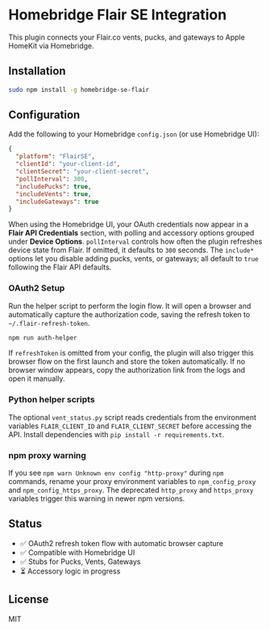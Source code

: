 # Homebridge Flair SE Integration

This plugin connects your Flair.co vents, pucks, and gateways to Apple HomeKit via Homebridge.

## Installation
```bash
sudo npm install -g homebridge-se-flair
```

## Configuration
Add the following to your Homebridge `config.json` (or use Homebridge UI):
```json
{
  "platform": "FlairSE",
  "clientId": "your-client-id",
  "clientSecret": "your-client-secret",
  "pollInterval": 300,
  "includePucks": true,
  "includeVents": true,
  "includeGateways": true
}
```
When using the Homebridge UI, your OAuth credentials now appear in a **Flair API Credentials** section, with polling and accessory options grouped under **Device Options**.
`pollInterval` controls how often the plugin refreshes device state from Flair.
If omitted, it defaults to `300` seconds. The `include*` options let you disable adding pucks, vents, or gateways; all default to `true` following the Flair API defaults.

### OAuth2 Setup
Run the helper script to perform the login flow. It will open a browser and automatically capture the authorization code, saving the refresh token to `~/.flair-refresh-token`.
```bash
npm run auth-helper
```
If `refreshToken` is omitted from your config, the plugin will also trigger this browser flow on the first launch and store the token automatically.
If no browser window appears, copy the authorization link from the logs and open it manually.

### Python helper scripts
The optional `vent_status.py` script reads credentials from the environment variables `FLAIR_CLIENT_ID` and `FLAIR_CLIENT_SECRET` before accessing the API. Install dependencies with `pip install -r requirements.txt`.

### npm proxy warning
If you see `npm warn Unknown env config "http-proxy"` during `npm` commands,
rename your proxy environment variables to `npm_config_proxy` and
`npm_config_https_proxy`. The deprecated `http_proxy` and
`https_proxy` variables trigger this warning in newer npm versions.

## Status
- ✅ OAuth2 refresh token flow with automatic browser capture
- ✅ Compatible with Homebridge UI
- ✅ Stubs for Pucks, Vents, Gateways
- ⏳ Accessory logic in progress

## License
MIT
